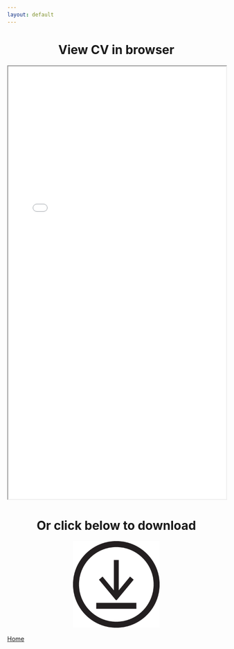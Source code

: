 ```yaml
---
layout: default
---
```


<center>

<h1>View CV in browser</h1>

<iframe src="CVpdf.pdf" style="width:100%; height:1000px;"></iframe>

</br>


<h1>Or click below to download</h1>

<a href="LukasGolinoCV.docx" download>
    <img src="586abf66b6fc1117b60b2752.png" alt="downloadCV" width="200" height="200">
</a>

</center>

[Home](./)